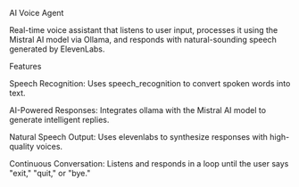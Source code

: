 AI Voice Agent

Real-time voice assistant that listens to user input, processes it using the Mistral AI model via Ollama, and responds with natural-sounding speech generated by ElevenLabs.

Features

Speech Recognition: Uses speech_recognition to convert spoken words into text.

AI-Powered Responses: Integrates ollama with the Mistral AI model to generate intelligent replies.

Natural Speech Output: Uses elevenlabs to synthesize responses with high-quality voices.

Continuous Conversation: Listens and responds in a loop until the user says "exit," "quit," or "bye."